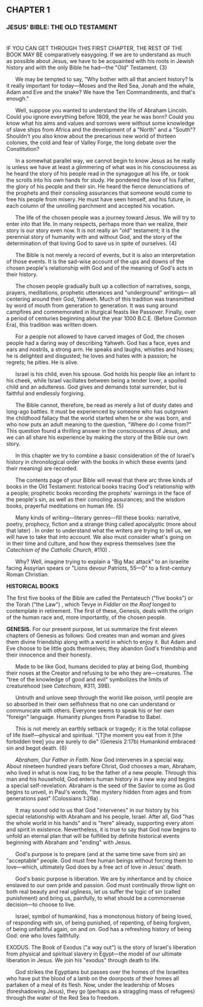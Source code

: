 ## CHAPTER 1

### JESUS' BIBLE: THE OLD TESTAMENT<br><br>

IF YOU CAN GET THROUGH THIS FIRST CHAPTER, THE REST OF THE BOOK MAY BE comparatively easygoing. If we are to understand as much as possible about Jesus, we have to be acquainted with his roots in Jewish history and with the only Bible he had—the "Old" Testament. {3}

&nbsp;&nbsp;&nbsp;&nbsp;&nbsp; We may be tempted to say, "Why bother with all that ancient history? Is it really important for today—Moses and the Red Sea, Jonah and the whale, Adam and Eve and the snake? We have the Ten Commandments, and that's enough." 

&nbsp;&nbsp;&nbsp;&nbsp;&nbsp; Well, suppose you wanted to understand the life of Abraham Lincoln. Could you ignore everything before 1809, the year he was born? Could you know what his aims and values and sorrows were without some knowledge of slave ships from Africa and the development of a "North" and a "South"? Shouldn't you also know about the precarious new world of thirteen colonies, the cold and fear of Valley Forge, the long debate over the Constitution? 

&nbsp;&nbsp;&nbsp;&nbsp;&nbsp; In a somewhat parallel way, we cannot begin to know Jesus as he really is unless we have at least a glimmering of what was in his consciousness as he heard the story of his people read in the synagogue all his life, or took the scrolls into his own hands for study. He pondered the love of his Father, the glory of his people and their sin. He heard the fierce denunciations of the prophets and their consoling assurances that someone would come to free his people from misery. He must have seen himself, and his future, in each column of the unrolling parchment and accepted his vocation. 

&nbsp;&nbsp;&nbsp;&nbsp;&nbsp; The life of the chosen people was a journey toward Jesus. We will try to enter into that life. In many respects, perhaps more than we realize, their story is our story even now. It is not really an "old" testament; it is the perennial story of humanity with and without God, and the story of the determination of that loving God to save us in spite of ourselves. {4}

&nbsp;&nbsp;&nbsp;&nbsp;&nbsp; The Bible is not merely a record of events, but it is also an interpretation of those events. It is the sad-wise account of the ups and downs of the chosen people's relationship with God and of the meaning of God's acts in their history. 

&nbsp;&nbsp;&nbsp;&nbsp;&nbsp; The chosen people gradually built up a collection of narratives, songs, prayers, meditations, prophetic utterances and "underground" writings— all centering around their God, Yahweh. Much of this tradition was transmitted by word of mouth from generation to generation. It was sung around campfires and commemorated in liturgical feasts like Passover. Finally, over a period of centuries beginning about the year 1000 B.C.E. (Before Common Era), this tradition was written down. 

&nbsp;&nbsp;&nbsp;&nbsp;&nbsp; For a people not allowed to have carved images of God, the chosen people had a daring way of describing Yahweh. God has a face, eyes and ears and nostrils, a strong arm. He speaks and laughs, whistles and hisses; he is delighted and disgusted; he loves and hates with a passion; he regrets; he pities. He is alive. 

&nbsp;&nbsp;&nbsp;&nbsp;&nbsp; Israel is his child, even his spouse. God holds his people like an infant to his cheek, while Israel vacillates between being a tender lover, a spoiled child and an adulteress. God gives and demands total surrender, but is faithful and endlessly forgiving. 

&nbsp;&nbsp;&nbsp;&nbsp;&nbsp; The Bible cannot, therefore, be read as merely a list of dusty dates and long-ago battles. It must be experienced by someone who has outgrown the childhood fallacy that the world started when he or she was born, and who now puts an adult meaning to the question, "Where do I come from?" This question found a thrilling answer in the consciousness of Jesus, and we can all share his experience by making the story of the Bible our own story. 

&nbsp;&nbsp;&nbsp;&nbsp;&nbsp; In this chapter we try to combine a basic consideration of the of Israel's history in chronological order with the books in which these events (and their meaning) are recorded. 

&nbsp;&nbsp;&nbsp;&nbsp;&nbsp; The contents page of your Bible will reveal that there arc three kinds of books in the Old Testament: historical books tracing God's relationship with a people; prophetic books recording the prophets' warnings in the face of the people's sin, as well as their consoling assurances; and the wisdom books, prayerful meditations on human life. {5}

&nbsp;&nbsp;&nbsp;&nbsp;&nbsp; Many kinds of writing—literary genres—fill these books: narrative, poetry, prophecy, fiction and a strange thing called apocalyptic (more about that later) . In order to understand what the writers are trying to tell us, we will have to take that into account. We also must consider what's going on in their time and culture, and how they express themselves (see the *Catechism of the Catholic Church*, #110) . 

&nbsp;&nbsp;&nbsp;&nbsp;&nbsp; Why? Well, imagine trying to explain a "Big Mac attack" to an Israelite facing Assyrian spears or "Lions devour Patriots, 55—0" to a first-century Roman Christian. 

<b>HISTORICAL BOOKS </b>

The first five books of the Bible are called the Pentateuch ("five books") or the Torah ("the Law") , which Tevye in *Fiddler on the Roof* longed to contemplate in retirement. The first of these, Genesis, deals with the origin of the human race and, more importantly, of the chosen people. 

<b>GENESIS.</b> For our present purpose, let us summarize the first eleven chapters of Genesis as follows: God creates man and woman and gives them divine friendship along with a world in which to enjoy it. But Adam and Eve choose to be little gods themselves; they abandon God's friendship and their innocence and their honesty. 

&nbsp;&nbsp;&nbsp;&nbsp;&nbsp; Made to be like God, humans decided to play at being God, thumbing their noses at the Creator and refusing to be who they are—creatures. The "tree of the knowledge of good and evil" symbolizes the limits of creaturehood (see *Catechism*, #311, 398). 

&nbsp;&nbsp;&nbsp;&nbsp;&nbsp; Untruth and unlove seep through the world like poison, until people are so absorbed in their own selfishness that no one can understand or communicate with others. Everyone seems to speak his or her own "foreign" language. Humanity plunges from Paradise to Babel. 

&nbsp;&nbsp;&nbsp;&nbsp;&nbsp; This is not merely an earthly setback or tragedy; it is the total collapse of life itself—physical and spiritual. "[T]he moment you eat from it [the forbidden tree] you are surely to die" (Genesis 2:17b) Humankind embraced sin and begot death. {6}

&nbsp;&nbsp;&nbsp;&nbsp;&nbsp; *Abraham, Our Father in Faith*. Now God intervenes in a special way. About nineteen hundred years before Christ, God chooses a man, Abraham, who lived in what is now Iraq, to be the father of a new people. Through this man and his household, God enters human history in a new way and begins a special self-revelation. Abraham is the seed of the Savior to come as God begins to unveil, in Paul's words, "the mystery hidden from ages and from generations past" (Colossians 1:26a) . 

&nbsp;&nbsp;&nbsp;&nbsp;&nbsp; It may sound odd to us that God "intervenes" in our history by his special relationship with Abraham and his people, Israel. After all, God "has the whole world in his hands" and is "here" already, supporting every atom and spirit in existence. Nevertheless, it is true to say that God now begins to unfold an eternal plan that will be fulfilled by definite historical events beginning with Abraham and "ending" with Jesus. 

&nbsp;&nbsp;&nbsp;&nbsp;&nbsp; God's purpose is to prepare (and at the same time save from sin) an "acceptable" people. God must free human beings without forcing them to love—which, ultimately God does by a free act of love in Jesus' death. 

&nbsp;&nbsp;&nbsp;&nbsp;&nbsp; God's basic purpose is liberation. We are by inheritance and by choice enslaved to our own pride and passion. God must continually throw light on both real beauty and real ugliness, let us suffer the logic of sin (called punishment) and bring us, painfully, to what should be a commonsense decision—to choose to live. 

&nbsp;&nbsp;&nbsp;&nbsp;&nbsp; Israel, symbol of humankind, has a monotonous history of being loved, of responding with sin, of being punished, of repenting, of being forgiven, of being unfaithful again, on and on. God has a refreshing history of being God: one who loves faithfully. 

EXODUS. The Book of Exodus ("a way out") is the story of Israel's liberation from physical and spiritual slavery in Egypt—the model of our ultimate liberation in Jesus. We join his "exodus" through death to life. 

&nbsp;&nbsp;&nbsp;&nbsp;&nbsp; God strikes the Egyptians but passes over the homes of the Israelites who have put the blood of a lamb on the doorposts of their homes all partaken of a meal of its flesh. Now, under the leadership of Moses (foreshadowing Jesus), they go (perhaps as a straggling mass of refugees) through the water of the Red Sea to freedom. 
